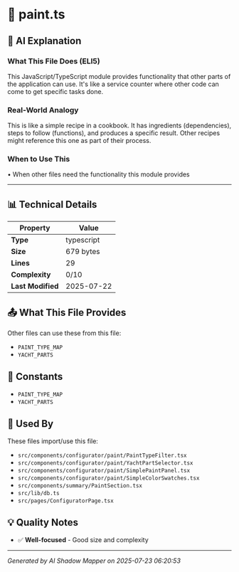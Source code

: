 # 📄 paint.ts

## 🤖 AI Explanation

### What This File Does (ELI5)
This JavaScript/TypeScript module provides functionality that other parts of the application can use. It's like a service counter where other code can come to get specific tasks done.

### Real-World Analogy
This is like a simple recipe in a cookbook. It has ingredients (dependencies), steps to follow (functions), and produces a specific result. Other recipes might reference this one as part of their process.

### When to Use This
• When other files need the functionality this module provides

---

## 📊 Technical Details

| Property | Value |
|----------|-------|
| **Type** | typescript |
| **Size** | 679 bytes |
| **Lines** | 29 |
| **Complexity** | 0/10 |
| **Last Modified** | 2025-07-22 |

## 📤 What This File Provides

Other files can use these from this file:

- `PAINT_TYPE_MAP`
- `YACHT_PARTS`

## 🔢 Constants

- `PAINT_TYPE_MAP`
- `YACHT_PARTS`

## 🔄 Used By

These files import/use this file:

- `src/components/configurator/paint/PaintTypeFilter.tsx`
- `src/components/configurator/paint/YachtPartSelector.tsx`
- `src/components/configurator/paint/SimplePaintPanel.tsx`
- `src/components/configurator/paint/SimpleColorSwatches.tsx`
- `src/components/summary/PaintSection.tsx`
- `src/lib/db.ts`
- `src/pages/ConfiguratorPage.tsx`

## 💡 Quality Notes

- ✅ **Well-focused** - Good size and complexity

---
*Generated by AI Shadow Mapper on 2025-07-23 06:20:53*